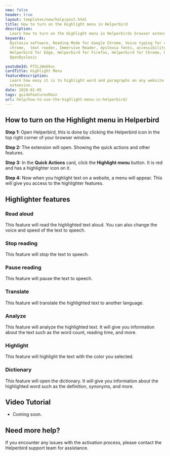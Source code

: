 ```yaml
---
new: false
header: true
layout: templates/new/help/post.html
title: How to turn on the Highlight menu in Helperbird
description:
  Learn how to turn on the Highlight menu in Helperbirds browser extension.
keywords:
  Dyslexia software, Reading Mode for Google Chrome, Voice typing for chrome, Text to speech for
  chrome,  text reader, Immersive Reader, dyslexia fonts, accessibility software, dyslexia software,
  Helperbird for Edge, Helperbird for Firefox, Helperbird for Chrome, Opendyslexic for Chrome,
  OpenDyslexic

youtubeId: PfILiWebkuc
cardTitle: Highlight Menu
featureDescription:
  Learn how easy it is to highlight word and paragraphs on any website with Helperbirds browser
  extension.
date: 2020-01-05
tags: guideFeaturesMain
url: help/how-to-use-the-highlight-menu-in-helperbird/
---
```


## How to turn on the Highlight menu in Helperbird

**Step 1:** Open Helperbird, this is done by clicking the Helperbird icon in the top right corner of your browser window.

**Step 2:** The extension will open. Showing the quick actions and other features.

**Step 3:** In the **Quick Actions** card, click the **Highlight menu** button. It is red and has a highlighter icon on it.

**Step 4:** Now when you highlight text on a website, a menu will appear. This will give you access to the highlighter features.


## Highlighter features

### Read aloud

This feature will read the highlighted text aloud. You can also change the voice and speed of the text to speech.

### Stop reading

This feature will stop the text to speech.

### Pause reading

This feature will pause the text to speech.

### Translate

This feature will translate the highlighted text to another language.

### Analyze

This feature will analyze the highlighted text. It will give you information about the text such as the word count, reading time, and more.

### Highlight

This feature will highlight the text with the color you selected.

### Dictionary

This feature will open the dictionary. It will give you information about the highlighted word such as the definition, synonyms, and more.


## Video Tutorial

- Coming soon.



## Need more help?

If you encounter any issues with the activation process, please contact the Helperbird support team for assistance.



